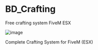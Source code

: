 # BD_Crafting
Free crafting system FiveM ESX

![image](https://github.com/user-attachments/assets/7ed04a87-aa14-4be6-b4ea-ad75a8c969ef)

Complete Crafting System for FiveM (ESX)
